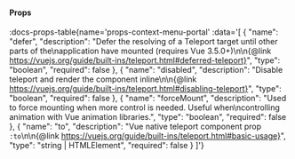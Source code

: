 <!-- This file was automatic generated. Do not edit it manually -->

#### Props
:docs-props-table{name='props-context-menu-portal' :data='[
  {
    "name": "defer",
    "description": "Defer the resolving of a Teleport target until other parts of the\\napplication have mounted (requires Vue 3.5.0+)\\n\\n{@link https://vuejs.org/guide/built-ins/teleport.html#deferred-teleport}",
    "type": "boolean",
    "required": false
  },
  {
    "name": "disabled",
    "description": "Disable teleport and render the component inline\\n\\n{@link https://vuejs.org/guide/built-ins/teleport.html#disabling-teleport}",
    "type": "boolean",
    "required": false
  },
  {
    "name": "forceMount",
    "description": "Used to force mounting when more control is needed. Useful when\\ncontrolling animation with Vue animation libraries.",
    "type": "boolean",
    "required": false
  },
  {
    "name": "to",
    "description": "Vue native teleport component prop `:to`\\n\\n{@link https://vuejs.org/guide/built-ins/teleport.html#basic-usage}",
    "type": "string | HTMLElement",
    "required": false
  }
]'} 
